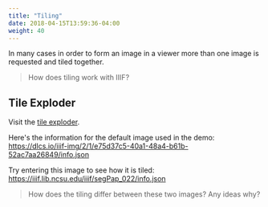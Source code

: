```yaml
---
title: "Tiling"
date: 2018-04-15T13:59:36-04:00
weight: 40
---
```


In many cases in order to form an image in a viewer more than one image is requested and tiled together.

> How does tiling work with IIIF?

## Tile Exploder

Visit the [tile exploder][exploder].

Here's the information for the default image used in the demo: https://dlcs.io/iiif-img/2/1/e75d37c5-40a1-48a4-b61b-52ac7aa26849/info.json

Try entering this image to see how it is tiled: https://iiif.lib.ncsu.edu/iiif/segPap_022/info.json

> How does the tiling differ between these two images? Any ideas why?

[exploder]: http://tomcrane.github.io/presentations/tile-exploder.html
